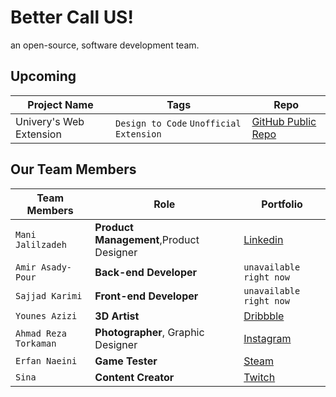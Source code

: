 # Better Call US!
an open-source, software development team. 
## Upcoming
|Project Name  |Tags |Repo |
|------------- |------------- | ------------- |
| Univery's Web Extension  | `Design to Code` `Unofficial` `Extension` | [ GitHub Public Repo ](https://github.com/BetterCallUS/Univery) |

## Our Team Members
|Team Members  |Role |Portfolio |
|------------- | ------------- |  ------------- |
| `Mani Jalilzadeh`  | **Product Management**,Product Designer  | [Linkedin](https://linkedin.com/in/wayofmani) |
| `Amir Asady-Pour`  | **Back-end Developer**  | `unavailable right now` |
| `Sajjad Karimi`  | **Front-end Developer**| `unavailable right now` |
| `Younes Azizi`  | **3D Artist**  | [Dribbble](https://dribbble.com/designbyounes) |
| `Ahmad Reza Torkaman`  | **Photographer**, Graphic Designer  | [Instagram](https://www.instagram.com/ahmdrezaat/) |
| `Erfan Naeini`  | **Game Tester** | [Steam](https://steamcommunity.com/id/DawshErfan/) |
| `Sina`  | **Content Creator** | [Twitch](https://twitch.tv/sinadialup) |
